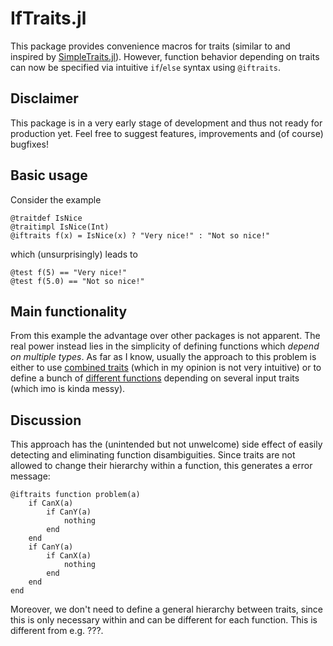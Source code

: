 # IfTraits.jl

This package provides convenience macros for traits (similar to and inspired by [SimpleTraits.jl](https://github.com/mauro3/SimpleTraits.jl)). However, function behavior depending on traits can now be specified via intuitive `if`/`else` syntax using `@iftraits`. 

## Disclaimer

This package is in a very early stage of development and thus not ready for production yet. Feel free to suggest features, improvements and (of course) bugfixes!

## Basic usage

Consider the example 
```
@traitdef IsNice
@traitimpl IsNice(Int)
@iftraits f(x) = IsNice(x) ? "Very nice!" : "Not so nice!"
```
which (unsurprisingly) leads to 
```
@test f(5) == "Very nice!"
@test f(5.0) == "Not so nice!"
```

## Main functionality

From this example the advantage over other packages is not apparent. The real power instead lies in the simplicity of defining functions which *depend on multiple types*.
As far as I know, usually the approach to this problem is either to use [combined traits](https://github.com/mauro3/SimpleTraits.jl/issues/71) (which in my opinion is not very intuitive) or to define a bunch of [different functions](https://github.com/mauro3/SimpleTraits.jl/pull/2) depending on several input traits (which imo is kinda messy).

## Discussion

This approach has the (unintended but not unwelcome) side effect of easily detecting and eliminating function disambiguities. Since traits are not allowed to change their hierarchy within a function, this generates a error message:
```
@iftraits function problem(a)
    if CanX(a)
        if CanY(a)
            nothing
        end
    end
    if CanY(a)
        if CanX(a)
            nothing
        end
    end
end
```
Moreover, we don't need to define a general hierarchy between traits, since this is only necessary within and can be different for each function. This is different from e.g. ???.

